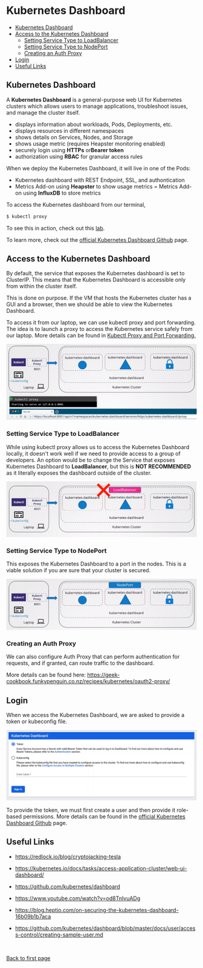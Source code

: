 
# Kubernetes Dashboard

- [Kubernetes Dashboard](#kubernetes-dashboard)
- [Access to the Kubernetes Dashboard](#access-to-the-kubernetes-dashboard)
    - [Setting Service Type to LoadBalancer](#setting-service-type-to-loadbalancer)
    - [Setting Service Type to NodePort](#setting-service-type-to-nodeport)
    - [Creating an Auth Proxy](#creating-an-auth-proxy)
- [Login](#login)
- [Useful Links](#useful-links)






## Kubernetes Dashboard 

A **Kubernetes Dashboard** is a general-purpose web UI for Kubernetes clusters which allows users to manage applications, troubleshoot issues, and manage the cluster itself. 

- displays information about workloads, Pods, Deployments, etc.
- displays resources in different namespaces
- shows details on Services, Nodes, and Storage
- shows usage metric (requires Heapster monitoring enabled)
- securely login using **HTTPs** or**Bearer token**
- authorization using **RBAC** for granular access rules

When we deploy the Kubernetes Dashboard, it will live in one of the Pods:

- Kubernetes dashboard with REST Endpoint, SSL, and authontication
- Metrics Add-on using **Heapster** to show usage metrics
= Metrics Add-on using **InfluxDB** to store metrics

To access the Kubernetes dashboard from our terminal,

```bash
$ kubectl proxy 
```

To see this in action, check out this [lab](../../projects/Lab_055_EKS_Kubernetes_Dashboard/README.md).

To learn more, check out the [official Kubernetes Dashboard Github](https://github.com/kubernetes/dashboard) page.


## Access to the Kubernetes Dashboard 

By default, the service that exposes the Kubernetes dashboard is set to ClusterIP. This means that the Kubernetes Dashboard is accessible only from within the cluster itself.

This is done on purpose. If the VM that hosts the Kubernetes cluster has a GUI and a browser, then we should be able to view the Kubernetes Dashboard.

To access it from our laptop, we can use kubectl proxy and port forwarding. The idea is to launch a proxy to access the Kubernetes service safely from our laptop. More details can be found in [Kubectl Proxy and Port Forwarding.](./028-Kubernetes-Security-Kubectl-Port-Forwarding.md) 

![](../../Images/k8s-security-kubernetes-dashboards.png)


### Setting Service Type to LoadBalancer 

While using kubectl proxy allows us to access the Kubernetes Dashboard locally, it doesn't work well if we need to provide access to a group of developers. An option would be to change the Service that exposes Kubernetes Dashboard to **LoadBalancer**, but this is **NOT RECOMMENDED** as it literally exposes the dashboard outside of the cluster. 

![](../../Images/exposing-k8s-dashboard-via-loadbalancer-service-type.png)

### Setting Service Type to NodePort 

This exposes the Kubernetes Dashboard to a port in the nodes. This is a viable solution if you are sure that your cluster is secured.

![](../../Images/exposing-k8s-dashboard-via-nodeport.png)

### Creating an Auth Proxy 

We can also configure Auth Proxy that can perform authentication for requests, and if granted, can route traffic to the dashboard. 

More details can be found here: 
https://geek-cookbook.funkypenguin.co.nz/recipes/kubernetes/oauth2-proxy/

## Login 

When we access the Kubernetes Dashboard, we are asked to provide a token or kubeconfig file. 

![](../../Images/kubernetes-dashboard-login-page.png)

To provide the token, we must first create a user and then provide it role-based  permissions. More details can be found in the [official Kubernetes Dashboard Github](https://github.com/kubernetes/dashboard) page.

## Useful Links

- https://redlock.io/blog/cryptojacking-tesla

- https://kubernetes.io/docs/tasks/access-application-cluster/web-ui-dashboard/

- https://github.com/kubernetes/dashboard

- https://www.youtube.com/watch?v=od8TnIvuADg 

- https://blog.heptio.com/on-securing-the-kubernetes-dashboard-16b09b1b7aca

- https://github.com/kubernetes/dashboard/blob/master/docs/user/access-control/creating-sample-user.md





<br>

[Back to first page](../../README.md#kubernetes)
